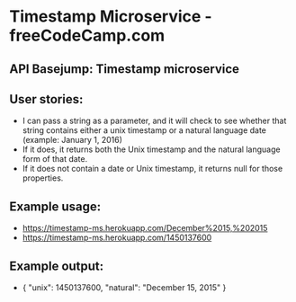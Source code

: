 # Timestamp Microservice - freeCodeCamp.com
## API Basejump: Timestamp microservice
## User stories:
- I can pass a string as a parameter, and it will check to see whether that string contains either a unix timestamp or a natural language date (example: January 1, 2016)
- If it does, it returns both the Unix timestamp and the natural language form of that date.
- If it does not contain a date or Unix timestamp, it returns null for those properties.
## Example usage:
- https://timestamp-ms.herokuapp.com/December%2015,%202015
- https://timestamp-ms.herokuapp.com/1450137600
## Example output:
- { "unix": 1450137600, "natural": "December 15, 2015" }
